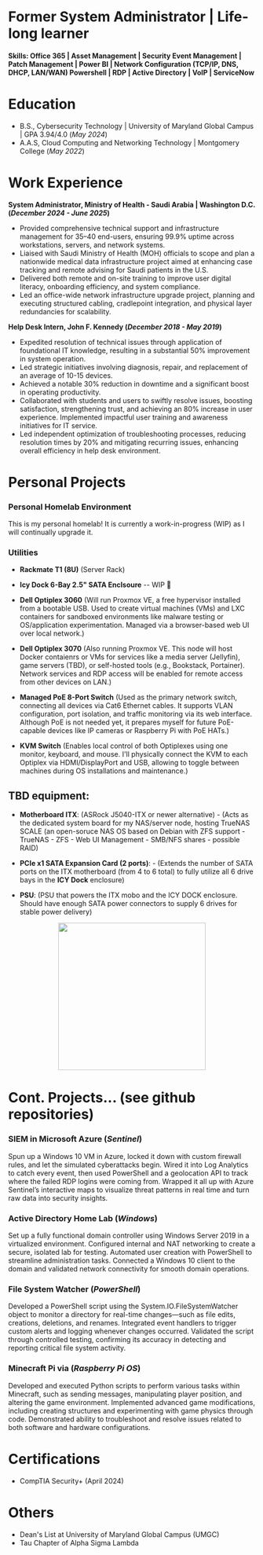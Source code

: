 # Former System Administrator | Life-long learner 

#### Skills: Office 365 | Asset Management | Security Event Management | Patch Management | Power BI | Network Configuration (TCP/IP, DNS, DHCP, LAN/WAN) Powershell | RDP | Active Directory | VoIP | ServiceNow

# Education
- B.S., Cybersecurity Technology | University of Maryland Global Campus | GPA 3.94/4.0 (_May 2024_) 						       	
- A.A.S, Cloud Computing and Networking Technology | Montgomery College (_May 2022_) 

# Work Experience

**System Administrator, Ministry of Health - Saudi Arabia | Washington D.C. (_December 2024 - June 2025_)** 
- Provided comprehensive technical support and infrastructure management for 35–40 end-users, ensuring 99.9% uptime across 
workstations, servers, and network systems. 
- Liaised with Saudi Ministry of Health (MOH) officials to scope and plan a nationwide medical data infrastructure project 
aimed at enhancing case tracking and remote advising for Saudi patients in the U.S. 
- Delivered both remote and on-site training to improve user digital literacy, onboarding efficiency, and system compliance. 
- Led an office-wide network infrastructure upgrade project, planning and executing structured cabling, cradlepoint integration, 
and physical layer redundancies for scalability.


**Help Desk Intern, John F. Kennedy (_December 2018 - May 2019_)**
- Expedited resolution of technical issues through application of foundational IT knowledge, resulting in a substantial 50% improvement in system operation.
- Led strategic initiatives involving diagnosis, repair, and replacement of an average of 10-15 devices.
- Achieved a notable 30% reduction in downtime and a significant boost in operating productivity.
- Collaborated with students and users to swiftly resolve issues, boosting satisfaction, strengthening trust, and achieving an 80% increase in user experience. Implemented impactful user training and awareness initiatives for IT service.
- Led independent optimization of troubleshooting processes, reducing resolution times by 20% and mitigating recurring issues, enhancing overall efficiency in help desk environment.
  

# Personal Projects

### Personal Homelab Environment
This is my personal homelab! It is currently a work-in-progress (WIP) as I will continually upgrade it. 

### Utilities 

- **Rackmate T1 (8U)** (Server Rack) 

- **Icy Dock 6-Bay 2.5" SATA Enclsoure** -- WIP 🚧

- **Dell Optiplex 3060** (Will run Proxmox VE, a free hypervisor installed from a bootable USB. Used to create virtual machines (VMs) and LXC containers for sandboxed environments like malware testing or OS/application experimentation. Managed via a browser-based web UI over local network.)

- **Dell Optiplex 3070** (Also running Proxmox VE. This node will host Docker contaienrs or VMs for services like a media server (Jellyfin), game servers (TBD), or self-hosted tools (e.g., Bookstack, Portainer). Network services and RDP access will be enabled for remote access from other devices on LAN.)

- **Managed PoE 8-Port Switch** 
(Used as the primary network switch, connecting all devices via Cat6 Ethernet cables. It supports VLAN configuration, port isolation, and traffic monitoring via its web interface. Although PoE is not needed yet, it prepares myself for future PoE-capable devices like IP cameras or Raspberry Pi with PoE HATs.)

- **KVM Switch** (Enables local control of both Optiplexes using one monitor, keyboard, and mouse. I'll physically connect the KVM to each Optiplex via HDMI/DisplayPort and USB, allowing to toggle between machines during OS installations and maintenance.)

## TBD equipment: 

- **Motherboard ITX**: (ASRock J5040-ITX or newer alternative) - (Acts as the dedicated system board for my NAS/server node, hosting TrueNAS SCALE (an open-soruce NAS OS based on Debian with ZFS support - TrueNAS - ZFS - Web UI Management - SMB/NFS shares - possible RAID) 

- **PCIe x1 SATA Expansion Card (2 ports)**: - (Extends the number of SATA ports on the ITX motherboard (from 4 to 6 total) to fully utilize all 6 drive bays in the **ICY Dock** enclosure)

- **PSU**: (PSU that powers the ITX mobo and the ICY DOCK enclosure. Should have enough SATA power connectors to supply 6 drives for stable power delivery) 


<p align="center"> 
<img src="https://github.com/user-attachments/assets/3992afe0-26f0-4812-9c91-94bffcd2bfe5" width="300"/> 
</p>




# Cont. Projects... (see github repositories)

### SIEM in Microsoft Azure (_Sentinel_)
Spun up a Windows 10 VM in Azure, locked it down with custom firewall rules, and let the simulated cyberattacks begin. Wired it into Log Analytics to catch every event, then used PowerShell and a geolocation API to track where the failed RDP logins were coming from. Wrapped it all up with Azure Sentinel’s interactive maps to visualize threat patterns in real time and turn raw data into security insights.

### Active Directory Home Lab (_Windows_) 
Set up a fully functional domain controller using Windows Server 2019 in a virtualized environment. Configured internal and NAT networking to create a secure, isolated lab for testing. Automated user creation with PowerShell to streamline administration tasks. Connected a Windows 10 client to the domain and validated network connectivity for smooth domain operations.


### File System Watcher (_PowerShell_) 
Developed a PowerShell script using the System.IO.FileSystemWatcher object to monitor a directory for real-time changes—such as file edits, creations, deletions, and renames. Integrated event handlers to trigger custom alerts and logging whenever changes occurred. Validated the script through controlled testing, confirming its accuracy in detecting and reporting critical file system activity.


### Minecraft Pi via (_Raspberry Pi OS_) 
Developed and executed Python scripts to perform various tasks within Minecraft, such as sending messages, manipulating player position, and altering the game environment. Implemented advanced game modifications, including creating structures and experimenting with game physics through code. Demonstrated ability to troubleshoot and resolve issues related to both software and hardware configurations.


# **Certifications**
- CompTIA Security+ (April 2024)


# **Others**
- Dean's List at University of Maryland Global Campus (UMGC) 
- Tau Chapter of Alpha Sigma Lambda





